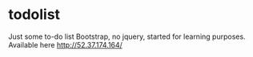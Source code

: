 # todolist
Just some to-do list
Bootstrap, no jquery, started for learning purposes.
Available here http://52.37.174.164/
